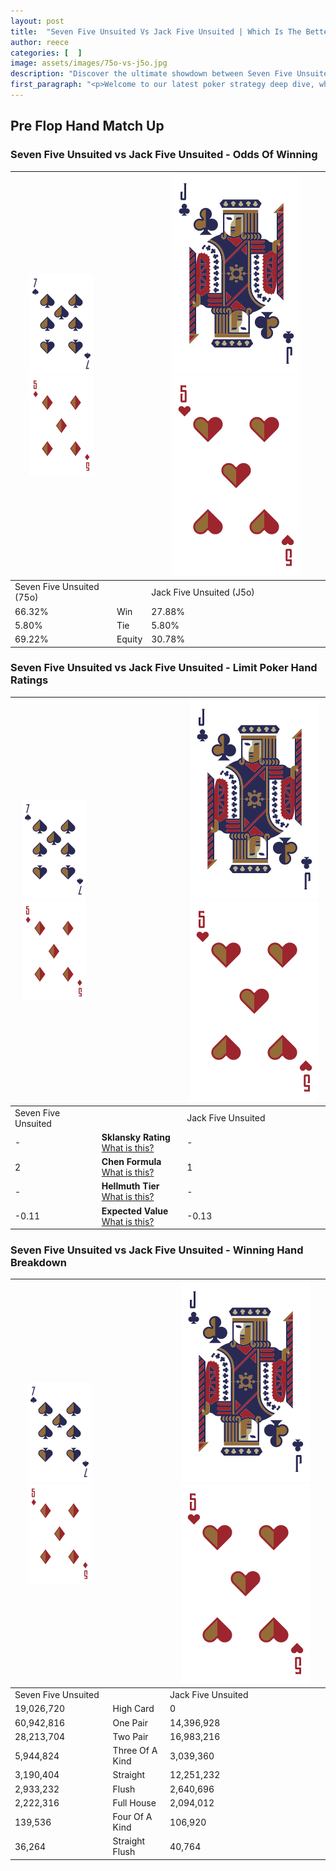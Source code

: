 ```yaml
---
layout: post
title:  "Seven Five Unsuited Vs Jack Five Unsuited | Which Is The Better Hand In Poker? A Complete Guide"
author: reece
categories: [  ]
image: assets/images/75o-vs-j5o.jpg
description: "Discover the ultimate showdown between Seven Five Unsuited and Jack Five Unsuited in poker! Uncover the odds, strategies, and scenarios where one hand triumphs over the other. Get ready to up your poker game with this thrilling analysis."
first_paragraph: "<p>Welcome to our latest poker strategy deep dive, where we're pitting two distinct hands against each other in a high-stakes showdown: Seven Five Unsuited vs Jack Five Unsuited.</p><p>In the dynamic world of poker, every decision counts, and knowing which hand holds the upper hand is key to your success at the table.</p><p>In this article, we'll dissect these two hands, explore the scenarios where one dominates the other, and equip you with the knowledge to make strategic choices that can tip the odds in your favor.</p><p>Get ready to unravel the intriguing dynamics of these poker hands and elevate your game to new heights.</p>"
---
```




[comment]: # (sp0)

## Pre Flop Hand Match Up

<div class="table hand-ratings" markdown="1"> 



### Seven Five Unsuited vs Jack Five Unsuited - Odds Of Winning


    
| ![image info](assets/images/hand1/7.png) ![image info](assets/images/hand1/5o.png) |  | ![image info](assets/images/hand2/J.png) ![image info](assets/images/hand2/5o.png) |
| -------- | -------- | -------- |
| Seven Five Unsuited (75o) |  | Jack Five Unsuited (J5o) |
| 66.32% | Win | 27.88% |
| 5.80% | Tie | 5.80% |
| 69.22% | Equity | 30.78% |




[comment]: # (sp1)



### Seven Five Unsuited vs Jack Five Unsuited - Limit Poker Hand Ratings


    
| ![image info](assets/images/hand1/7.png) ![image info](assets/images/hand1/5o.png) |  | ![image info](assets/images/hand2/J.png) ![image info](assets/images/hand2/5o.png) |
| -------- | -------- | -------- |
| Seven Five Unsuited |  | Jack Five Unsuited |
| - | **Sklansky Rating** [What is this?](/sklansky-rating-explained) | - |
| 2 | **Chen Formula** [What is this?](/chen-formula-explained) | 1 |
| - | **Hellmuth Tier** [What is this?](/Hellmuth-tier-explained) | - |
| -0.11 | **Expected Value** [What is this?](/expected-value-explained) | -0.13 |




[comment]: # (sp2)



### Seven Five Unsuited vs Jack Five Unsuited - Winning Hand Breakdown


    
| ![image info](assets/images/hand1/7.png) ![image info](assets/images/hand1/5o.png) |  | ![image info](assets/images/hand2/J.png) ![image info](assets/images/hand2/5o.png) |
| -------- | -------- | -------- |
| Seven Five Unsuited |  | Jack Five Unsuited |
| 19,026,720 | High Card | 0 |
| 60,942,816 | One Pair | 14,396,928 |
| 28,213,704 | Two Pair | 16,983,216 |
| 5,944,824 | Three Of A Kind | 3,039,360 |
| 3,190,404 | Straight | 12,251,232 |
| 2,933,232 | Flush | 2,640,696 |
| 2,222,316 | Full House | 2,094,012 |
| 139,536 | Four Of A Kind | 106,920 |
| 36,264 | Straight Flush | 40,764 |




[comment]: # (sp3)



</div>

[comment]: # (sp4)



[comment]: # (sp5)


